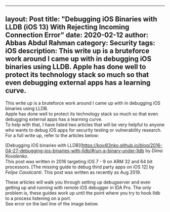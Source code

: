 
---
layout: Post
title: "Debugging iOS Binaries with LLDB (iOS 13) With Rejecting Incoming Connection Error"
date: 2020-02-12
author: Abbas Abdul Rahman
category: Security
tags: iOS
description: This write up is a bruteforce work around I came up with in debugging iOS binaries using LLDB. 
Apple has done well to protect its technology stack so much so that even debugging external apps has a learning curve.
---

This write up is a bruteforce work around I came up with in debugging iOS binaries using LLDB.  
Apple has done well to protect its technology stack so much so that even debugging external apps has a learning curve.  
To help with that, I have listed two articles that will be very helpful to anyone who wants to debug iOS apps for security testing or vulnerability research.  
For a full write up, refer to the articles below:

[Debugging iOS binaries with LLDB](https://kov4l3nko.github.io/blog/2016-04-27-debugging-ios-binaries-with-lldb/#run-a-binary-under-lldb by *Dima Kovalenko*.  
This post was written in 2016 targeting iOS 7 - 9 on ARM 32 and 64 bit processors.
[The missing guide to debug third party apps on iOS 12] by *Felipe Cavalcanti*. This post was written as recently as Aug 2019.

These articles will walk you through setting up debugserver and even getting up and running with  remote iOS debugger in IDA Pro.
The only problem is, these guides work up until the point where you try to hook lldb to a process listening on a port.  
See error on the last line of the image below.
